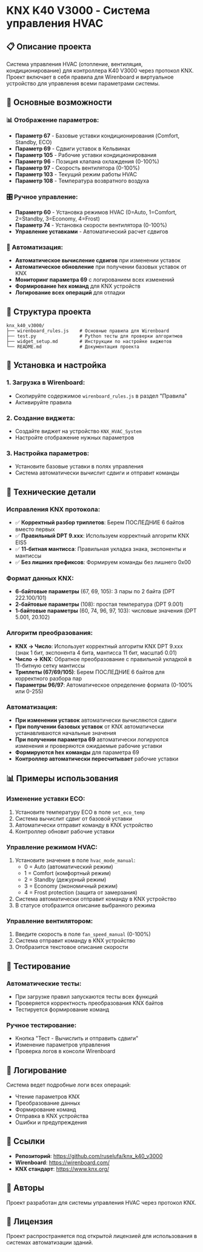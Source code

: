 # KNX K40 V3000 - Система управления HVAC

## 📋 Описание проекта

Система управления HVAC (отопление, вентиляция, кондиционирование) для контроллера K40 V3000 через протокол KNX. Проект включает в себя правила для Wirenboard и виртуальное устройство для управления всеми параметрами системы.

## 🎯 Основные возможности

### **📊 Отображение параметров:**
- **Параметр 67** - Базовые уставки кондиционирования (Comfort, Standby, ECO)
- **Параметр 69** - Сдвиги уставок в Кельвинах
- **Параметр 105** - Рабочие уставки кондиционирования
- **Параметр 96** - Позиция клапана охлаждения (0-100%)
- **Параметр 97** - Скорость вентилятора (0-100%)
- **Параметр 103** - Текущий режим работы HVAC
- **Параметр 108** - Температура возвратного воздуха

### **🎛️ Ручное управление:**
- **Параметр 60** - Установка режимов HVAC (0=Auto, 1=Comfort, 2=Standby, 3=Economy, 4=Frost)
- **Параметр 74** - Установка скорости вентилятора (0-100%)
- **Управление уставками** - Автоматический расчет сдвигов

### **🔧 Автоматизация:**
- **Автоматическое вычисление сдвигов** при изменении уставок
- **Автоматическое обновление** при получении базовых уставок от KNX
- **Мониторинг параметра 69** с логированием всех изменений
- **Формирование hex команд** для KNX устройств
- **Логирование всех операций** для отладки

## 📁 Структура проекта

```
knx_k40_v3000/
├── wirenboard_rules.js    # Основные правила для Wirenboard
├── test.py                # Python тесты для проверки алгоритмов
├── widget_setup.md        # Инструкции по настройке виджетов
└── README.md              # Документация проекта
```

## 🚀 Установка и настройка

### **1. Загрузка в Wirenboard:**
- Скопируйте содержимое `wirenboard_rules.js` в раздел "Правила"
- Активируйте правила

### **2. Создание виджета:**
- Создайте виджет на устройство `KNX_HVAC_System`
- Настройте отображение нужных параметров

### **3. Настройка параметров:**
- Установите базовые уставки в полях управления
- Система автоматически вычислит сдвиги и отправит команды

## 🔧 Технические детали

### **Исправления KNX протокола:**
- ✅ **Корректный разбор триплетов**: Берем ПОСЛЕДНИЕ 6 байтов вместо первых
- ✅ **Правильный DPT 9.xxx**: Используем корректный алгоритм KNX EIS5
- ✅ **11-битная мантисса**: Правильная укладка знака, экспоненты и мантиссы
- ✅ **Без лишних префиксов**: Формируем команды без лишнего 0x00

### **Формат данных KNX:**
- **6-байтовые параметры** (67, 69, 105): 3 пары по 2 байта (DPT 222.100/101)
- **2-байтовые параметры** (108): простая температура (DPT 9.001)
- **1-байтовые параметры** (60, 74, 96, 97, 103): числовые значения (DPT 5.001, 20.102)

### **Алгоритм преобразования:**
- **KNX → Число**: Использует корректный алгоритм KNX DPT 9.xxx (знак 1 бит, экспонента 4 бита, мантисса 11 бит, масштаб 0.01)
- **Число → KNX**: Обратное преобразование с правильной укладкой в 11-битную сетку мантиссы
- **Триплеты (67/69/105)**: Берем ПОСЛЕДНИЕ 6 байтов для корректного разбора пар
- **Параметры 96/97**: Автоматическое определение формата (0-100% или 0-255)

### **Автоматизация:**
- **При изменении уставок** автоматически вычисляются сдвиги
- **При получении базовых уставок** от KNX автоматически устанавливаются начальные значения
- **При получении параметра 69** автоматически логируются изменения и проверяются ожидаемые рабочие уставки
- **Формируются hex команды** для параметра 69
- **Контроллер автоматически пересчитывает** рабочие уставки

## 📊 Примеры использования

### **Изменение уставки ECO:**
1. Установите температуру ECO в поле `set_eco_temp`
2. Система вычислит сдвиг от базовой уставки
3. Автоматически отправит команду в KNX устройство
4. Контроллер обновит рабочие уставки

### **Управление режимом HVAC:**
1. Установите значение в поле `hvac_mode_manual`:
   - 0 = Auto (автоматический режим)
   - 1 = Comfort (комфортный режим)
   - 2 = Standby (дежурный режим)
   - 3 = Economy (экономичный режим)
   - 4 = Frost protection (защита от замерзания)
2. Система автоматически отправит команду в KNX устройство
3. В статусе отобразится описание выбранного режима

### **Управление вентилятором:**
1. Введите скорость в поле `fan_speed_manual` (0-100%)
2. Система отправит команду в KNX устройство
3. Отобразится текстовое описание скорости

## 🧪 Тестирование

### **Автоматические тесты:**
- При загрузке правил запускаются тесты всех функций
- Проверяется корректность преобразования KNX байтов
- Тестируется формирование команд

### **Ручное тестирование:**
- Кнопка "Тест - Вычислить и отправить сдвиги"
- Изменение параметров управления
- Проверка логов в консоли Wirenboard

## 📝 Логирование

Система ведет подробные логи всех операций:
- Чтение параметров KNX
- Преобразование данных
- Формирование команд
- Отправка в KNX устройства
- Ошибки и предупреждения

## 🔗 Ссылки

- **Репозиторий**: https://github.com/ruselufa/knx_k40_v3000
- **Wirenboard**: https://wirenboard.com/
- **KNX стандарт**: https://www.knx.org/

## 👥 Авторы

Проект разработан для системы управления HVAC через протокол KNX.

## 📄 Лицензия

Проект распространяется под открытой лицензией для использования в системах автоматизации зданий. 